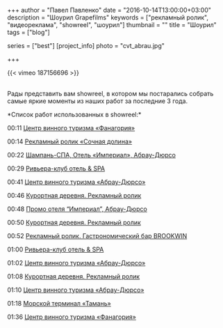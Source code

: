+++
author = "Павел Павленко"
date = "2016-10-14T13:00:00+03:00"
description = "Шоурил Grapefilms"
keywords = ["рекламный ролик", "видеореклама", "showreel", "шоурил"]
thumbnail = ""
title = "Шоурил"
tags = ["blog"]

series = ["best"]
[project_info]
    photo = "cvt_abrau.jpg"

+++

{{< vimeo 187156696 >}}
<p>
<br>
Рады представить вам showreel, в котором мы постарались собрать самые яркие моменты из наших работ за последние 3 года.
</p>
<p>
*Список работ использованных в showreel:*

00:11 [Центр винного туризма «Фанагория»](https://grapefilms.pro/portfolio/videoreklama_fanagoria.html)

00:14 [Рекламный ролик «Сочная долина»](https://grapefilms.pro/portfolio/videoreklama_sochnaya_dolina.html)

00:22 [Шампань-СПА, Отель «Империал», Абрау-Дюрсо](https://grapefilms.pro/portfolio/inforolik_abrau_shampan_spa.html)

00:29 [Ривьера-клуб отель & SPA](https://grapefilms.pro/portfolio/videoreklama_riviera_anapa.html)

00:41 [Центр винного туризма «Абрау-Дюрсо»](https://grapefilms.pro/portfolio/inforolik_cvt_abrau.html)

00:46 [Курортная деревня. Рекламный ролик](https://grapefilms.pro/portfolio/videoreklama_kurortnaya_derevnya.html)

00:48 [Промо отеля “Империал”, Абрау-Дюрсо](https://grapefilms.pro/portfolio/promorolik_abrau_imperial.html)

00:50 [Курортная деревня. Рекламный ролик](https://grapefilms.pro/portfolio/videoreklama_kurortnaya_derevnya.html)

00:52 [Рекламный ролик. Гастрономический бар BROOKWIN](https://grapefilms.pro/portfolio/videoreklama_brookwin.html)

01:00 [Ривьера-клуб отель & SPA](https://grapefilms.pro/portfolio/videoreklama_riviera_anapa.html)

01:02 [Центр винного туризма «Абрау-Дюрсо»](https://grapefilms.pro/portfolio/inforolik_cvt_abrau.html)

01:08 [Курортная деревня. Рекламный ролик](https://grapefilms.pro/portfolio/videoreklama_kurortnaya_derevnya.html)

01:10 [Центр винного туризма «Абрау-Дюрсо»](https://grapefilms.pro/portfolio/inforolik_cvt_abrau.html)

01:18 [Морской терминал «Тамань»](https://grapefilms.pro/portfolio/promovideo_mtt.html)

01:36 [Центр винного туризма «Фанагория»](https://grapefilms.pro/portfolio/videoreklama_fanagoria.html)

</p>